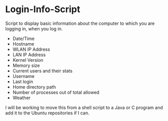 Login-Info-Script
=======================

Script to display basic information about the computer to which you are logging in, when you log in.

 - Date/Time
 - Hostname
 - WLAN IP Address
 - LAN IP Address
 - Kernel Version
 - Memory size
 - Current users and their stats
 - Username
 - Last login
 - Home directory path
 - Number of processes out of total allowed
 - Weather

I will be working to move this from a shell script to a Java or C program and add it to the Ubuntu repositories if I can.
